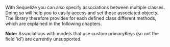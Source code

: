 With Sequelize you can also specify associations between multiple classes. Doing so will help you to easily access and set those associated objects. The library therefore provides for each defined class different methods, which are explained in the following chapters.

**Note:** Associations with models that use custom primaryKeys (so not the field 'id') are currently unsupported.
